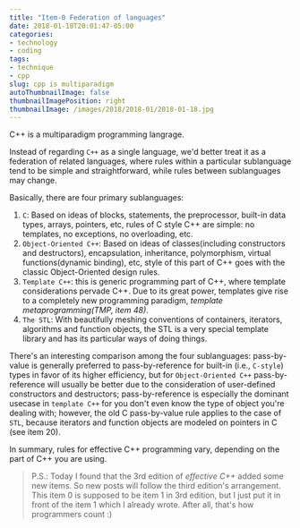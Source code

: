```yaml
---
title: "Item-0 Federation of languages"
date: 2018-01-18T20:01:47-05:00
categories:
- technology
- coding
tags:
- technique
- cpp
slug: cpp is multiparadigm
autoThumbnailImage: false
thumbnailImagePosition: right
thumbnailImage: /images/2018/2018-01/2018-01-18.jpg
---
```


C++ is a multiparadigm programming langrage.
<!--more-->

Instead of regarding `C++` as a single language, we'd better treat it as a federation of related languages, where rules within a particular sublanguage tend to be simple and straightforward, while rules between sublanguages may change. 

Basically, there are four primary sublanguages:

1. `C`: Based on ideas of blocks, statements, the preprocessor, built-in data types, arrays, pointers, etc, rules of C style C++ are simple: no templates, no exceptions, no overloading, etc.
2. `Object-Oriented C++`: Based on ideas of classes(including constructors and destructors), encapsulation, inheritance, polymorphism, virtual functions(dynamic binding), etc, style of this part of C++ goes with the classic Object-Oriented design rules.
3. `Template C++`: this is generic programming part of C++, where template considerations pervade C++. Due to its great power, templates give rise to a completely new programming paradigm, _template metaprogramming(TMP, item 48)_.
4. `The STL`: With beautifully meshing conventions of containers, iterators, algorithms and function objects, the STL is a very special template library and has its particular ways of doing things.

There's an interesting comparison among the four sublanguages: pass-by-value is generally preferred to pass-by-reference for built-in (i.e., `C-style`) types in favor of its higher efficiency, but for `Object-Oriented C++` pass-by-reference will usually be better due to the consideration of user-defined constructors and destructors; pass-by-reference is especially the dominant usecase in `template C++` for you don't even know the type of object you're dealing with; however, the old C pass-by-value rule applies to the case of `STL`, because iterators and function objects are modeled on pointers in C (see item 20).

In summary, rules for effective C++ programming vary, depending on the part of C++ you are using.

>P.S.: Today I found that the 3rd edition of _effective C++_ added some new items. So new posts will follow the third edition's arrangement. This item 0 is supposed to be item 1 in 3rd edition, but I just put it in front of the item 1 which I already wrote. After all, that's how programmers count :)
